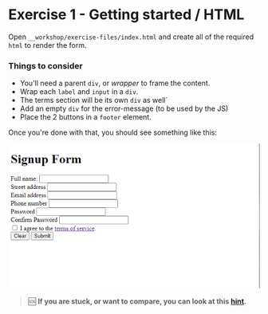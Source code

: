 # Exercise 1 - Getting started / HTML

Open `__workshop/exercise-files/index.html` and create all of the required `html` to render the form.

### Things to consider

- You'll need a parent `div`, or _wrapper_ to frame the content.
- Wrap each `label` and `input` in a `div`.
- The terms section will be its own `div` as well`
- Add an empty `div` for the error-message (to be used by the JS)
- Place the 2 buttons in a `footer` element.

Once you're done with that, you should see something like this:

![html form](../../__lecture/assets/form_html.png)

> 🆘 **If you are stuck, or want to compare, you can look at this [hint](./_hints/hint-1.md).**
